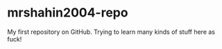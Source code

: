 # mrshahin2004-repo

My first repository on GitHub. Trying to learn many kinds of stuff here as fuck!
